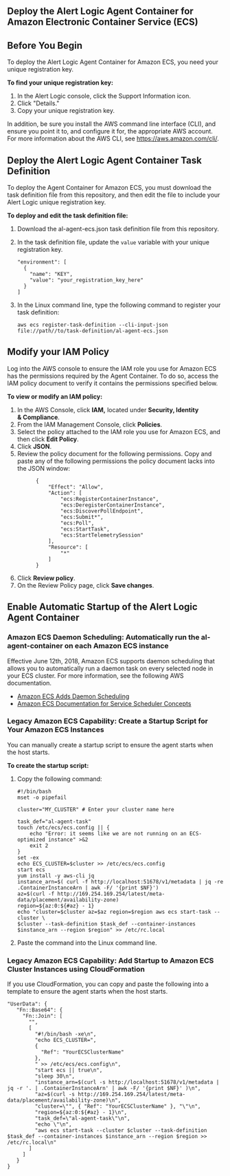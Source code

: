 ## Deploy the Alert Logic Agent Container for Amazon Electronic Container Service (ECS)

## Before You Begin
To deploy the Alert Logic Agent Container for Amazon ECS, you need your unique registration key.

**To find your unique registration key:**

1. In the Alert Logic console, click the Support Information icon.
2. Click "Details."
3. Copy your unique registration key.

In addition, be sure you install the AWS command line interface (CLI), and ensure you point it to, and configure it for, the appropriate AWS account. For more information about the AWS CLI, see https://aws.amazon.com/cli/.

## Deploy the Alert Logic Agent Container Task Definition
To deploy the Agent Container for Amazon ECS, you must download the task definition file from this repository, and then edit the file to include your Alert Logic unique registration key.

**To deploy and edit the task definition file:**
1. Download the al-agent-ecs.json task definition file from this repository.

2. In the task definition file, update the ```value``` variable with your unique registration key.
   ```
   "environment": [
     {
       "name": "KEY",
       "value": "your_registration_key_here"
     }
   ]
   ```
3. In the Linux command line, type the following command to register your task definition:
   ```
   aws ecs register-task-definition --cli-input-json file://path//to/task-definition/al-agent-ecs.json
   ```

## Modify your IAM Policy
Log into the AWS console to ensure the IAM role you use for Amazon ECS has the permissions required by the Agent Container. To do so, access the IAM policy document to verify it contains the permissions specified below.

**To view or modify an IAM policy:**

1. In the AWS Console, click **IAM,** located under **Security, Identity & Compliance**.
2. From the IAM Management Console, click **Policies**.
3. Select the policy attached to the IAM role you use for Amazon ECS, and then click **Edit Policy**.
3. Click **JSON**.
4. Review the policy document for the following permissions. Copy and paste any of the following permissions the policy document lacks into the JSON window:
   ```
         {
             "Effect": "Allow",
             "Action": [
                 "ecs:RegisterContainerInstance",
                 "ecs:DeregisterContainerInstance",
                 "ecs:DiscoverPollEndpoint",
                 "ecs:Submit*",
                 "ecs:Poll",
                 "ecs:StartTask",
                 "ecs:StartTelemetrySession"
             ],
             "Resource": [
                 "*"
             ]
         }
	```
5. Click **Review policy**.
6. On the Review Policy page, click **Save changes**.

## Enable Automatic Startup of the Alert Logic Agent Container
### Amazon ECS Daemon Scheduling:  Automatically run the al-agent-container on each Amazon ECS instance
Effective June 12th, 2018, Amazon ECS supports daemon scheduling that allows you to automatically run a daemon task on every selected node in your ECS cluster. For more information, see the following AWS documentation. 

- [Amazon ECS Adds Daemon Scheduling](https://aws.amazon.com/about-aws/whats-new/2018/06/amazon-ecs-adds-daemon-scheduling/)
- [Amazon ECS Documentation for Service Scheduler Concepts](https://docs.aws.amazon.com/AmazonECS/latest/developerguide/ecs_services.html#service_scheduler)

### Legacy Amazon ECS Capability: Create a Startup Script for Your Amazon ECS Instances
You can manually create a startup script to ensure the agent starts when the host starts.

**To create the startup script:**
1. Copy the following command:
   ```
   #!/bin/bash
   mset -o pipefail

   cluster="MY_CLUSTER" # Enter your cluster name here

   task_def="al-agent-task"
   touch /etc/ecs/ecs.config || {
       echo "Error: it seems like we are not running on an ECS-optimized instance" >&2
       exit 2
   }
   set -ex
   echo ECS_CLUSTER=$cluster >> /etc/ecs/ecs.config
   start ecs
   yum install -y aws-cli jq
   instance_arn=$( curl -f http://localhost:51678/v1/metadata | jq -re .ContainerInstanceArn | awk -F/ '{print $NF}')
   az=$(curl -f http://169.254.169.254/latest/meta-data/placement/availability-zone)
   region=${az:0:${#az} - 1}
   echo "cluster=$cluster az=$az region=$region aws ecs start-task --cluster \
   $cluster --task-definition $task_def --container-instances $instance_arn --region $region" >> /etc/rc.local
   ```
2. Paste the command into the Linux command line.

### Legacy Amazon ECS Capability:  Add Startup to Amazon ECS Cluster Instances using CloudFormation
If you use CloudFormation, you can copy and paste the following into a template to ensure the agent starts when the host starts.

   ```
   "UserData": {
      "Fn::Base64": {
        "Fn::Join": [
          "",
          [
            "#!/bin/bash -xe\n",
            "echo ECS_CLUSTER=",
            {
              "Ref": "YourECSClusterName"
            },
            " >> /etc/ecs/ecs.config\n",
            "start ecs || true\n",
            "sleep 30\n",
            "instance_arn=$(curl -s http://localhost:51678/v1/metadata | jq -r '. | .ContainerInstanceArn' | awk -F/ '{print $NF}' )\n",
            "az=$(curl -s http://169.254.169.254/latest/meta-data/placement/availability-zone)\n",
            "cluster=\"", { "Ref": "YourECSClusterName" }, "\"\n",
            "region=${az:0:${#az} - 1}\n",
            "task_def=\"al-agent-task\"\n",
            "echo \"\n",
            "aws ecs start-task --cluster $cluster --task-definition $task_def --container-instances $instance_arn --region $region >> /etc/rc.local\n"
          ]
        ]
      }
   }
   ```
